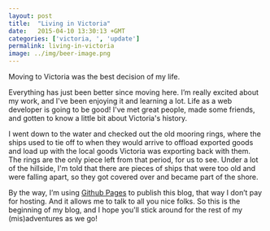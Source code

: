 ```yaml
---
layout: post
title:  "Living in Victoria"
date:   2015-04-10 13:30:13 +GMT
categories: ['victoria, ', 'update']
permalink: living-in-victoria
image: ../img/beer-image.png
---
```


Moving to Victoria was the best decision of my life. 


Everything has just been better since moving here. I’m really excited about my work, and I've been enjoying it and learning a lot. Life as a web developer is going to be good! I've met great people, made some friends, and gotten to know a little bit about Victoria's history. 

I went down to the water and checked out the old mooring rings, where the ships used to tie off to when they would arrive to offload exported goods and load up with the local goods Victoria was exporting back with them. The rings are the only piece left from that period, for us to see. Under a lot of the hillside, I'm told that there are pieces of ships that were too old and were falling apart, so they got covered over and became part of the shore.

By the way, I’m using [Github Pages][github-pages] to publish this blog, that way I don’t pay for hosting. And it allows me to talk to all you nice folks. So this is the beginning of my blog, and I hope you'll stick around for the rest of my (mis)adventures as we go!


[blog]:               http://garryhicks.com/blog/devving
[github-pages]:       http://pages.github.com
[location]:           /location/